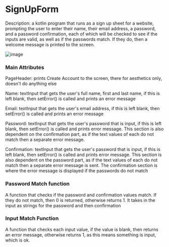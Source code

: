 # SignUpForm
Description: a kotlin program that runs as a sign up sheet for a website, prompting the user to enter their name, their email address, a password, and a password confirmation,
each of which will be checked to see if the inputs are valid, as well as if the passwords match. If they do, then a welcome message is printed to the screen. 

![image](https://user-images.githubusercontent.com/89669624/153272728-75409d62-98f3-424b-92d6-7fda74c95a1c.png)

### Main Attributes
PageHeader: prints Create Account to the screen, there for aesthetics only, doesn't do anything else

Name: textInput that gets the user's full name, first and last name, if this is left blank, then setError() is called and prints an error message

Email: textInput that gets the user's email address, if this is left blank, then setError() is called and prints an error message

Password: textInput that gets the user's password that is input, if this is left blank, then setError() is called and prints error message. This section is also dependent on the
confirmation part, as if the text values of each do not match then a separate error message.

Confirmation: textInput that gets the user's password that is input, if this is left blank, then setError() is called and prints error message. This section is also dependent on the
password part, as if the text values of each do not match then a separate error message is sent. The confirmation section is where the error message is displayed if the passwords do
not match

### Password Match function
A function that checks if the password and confirmation values match. If they do not match, then 0 is returned, otherwise returns 1. It takes in the input as strings for the password
and then confirmation

### Input Match Function
A function that checks each input value, if the value is blank, then returns an error message, otherwise returns 1, as this means something is input, which is ok.
